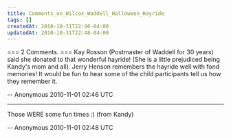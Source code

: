 ```yaml
---
title: Comments_on_Wilcox_Waddell_Halloween_Hayride
tags: []
createdAt: 2010-10-31T22:46-04:00
updatedAt: 2010-10-31T22:48-04:00
---
```


=== 2 Comments. ===
Kay Rosson (Postmaster of Waddell for 30 years) said she donated to that wonderful hayride! (She is a little prejudiced being Kandy's mom and all).
Jerry Henson remembers the hayride well with fond memories! It would be fun to hear some of the child participants tell us how they remember it.

-- Anonymous 2010-11-01 02:46 UTC


----

Those WERE some fun times :) (from Kandy)

-- Anonymous 2010-11-01 02:48 UTC


